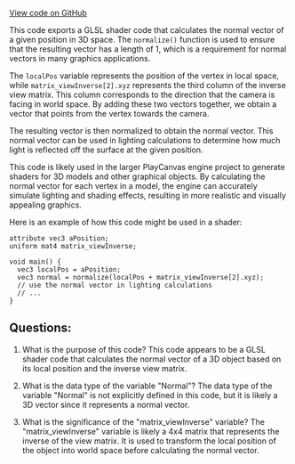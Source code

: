 [View code on GitHub](https://github.com/playcanvas/engine/src/scene/shader-lib/chunks/particle/vert/particle_normal.js)

This code exports a GLSL shader code that calculates the normal vector of a given position in 3D space. The `normalize()` function is used to ensure that the resulting vector has a length of 1, which is a requirement for normal vectors in many graphics applications.

The `localPos` variable represents the position of the vertex in local space, while `matrix_viewInverse[2].xyz` represents the third column of the inverse view matrix. This column corresponds to the direction that the camera is facing in world space. By adding these two vectors together, we obtain a vector that points from the vertex towards the camera.

The resulting vector is then normalized to obtain the normal vector. This normal vector can be used in lighting calculations to determine how much light is reflected off the surface at the given position.

This code is likely used in the larger PlayCanvas engine project to generate shaders for 3D models and other graphical objects. By calculating the normal vector for each vertex in a model, the engine can accurately simulate lighting and shading effects, resulting in more realistic and visually appealing graphics.

Here is an example of how this code might be used in a shader:

```
attribute vec3 aPosition;
uniform mat4 matrix_viewInverse;

void main() {
  vec3 localPos = aPosition;
  vec3 normal = normalize(localPos + matrix_viewInverse[2].xyz);
  // use the normal vector in lighting calculations
  // ...
}
```
## Questions: 
 1. What is the purpose of this code?
   This code appears to be a GLSL shader code that calculates the normal vector of a 3D object based on its local position and the inverse view matrix.

2. What is the data type of the variable "Normal"?
   The data type of the variable "Normal" is not explicitly defined in this code, but it is likely a 3D vector since it represents a normal vector.

3. What is the significance of the "matrix_viewInverse" variable?
   The "matrix_viewInverse" variable is likely a 4x4 matrix that represents the inverse of the view matrix. It is used to transform the local position of the object into world space before calculating the normal vector.